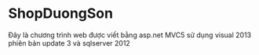 ShopDuongSon
============

Đây là chương trình web được viết bằng asp.net MVC5 sử dụng visual 2013 phiên bản update 3 và sqlserver 2012
